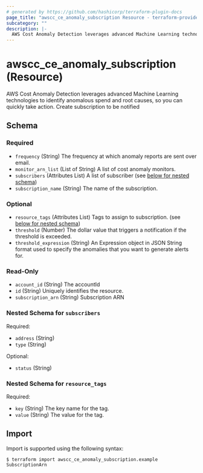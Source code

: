 ```yaml
---
# generated by https://github.com/hashicorp/terraform-plugin-docs
page_title: "awscc_ce_anomaly_subscription Resource - terraform-provider-awscc"
subcategory: ""
description: |-
  AWS Cost Anomaly Detection leverages advanced Machine Learning technologies to identify anomalous spend and root causes, so you can quickly take action. Create subscription to be notified
---
```


# awscc_ce_anomaly_subscription (Resource)

AWS Cost Anomaly Detection leverages advanced Machine Learning technologies to identify anomalous spend and root causes, so you can quickly take action. Create subscription to be notified



<!-- schema generated by tfplugindocs -->
## Schema

### Required

- `frequency` (String) The frequency at which anomaly reports are sent over email.
- `monitor_arn_list` (List of String) A list of cost anomaly monitors.
- `subscribers` (Attributes List) A list of subscriber (see [below for nested schema](#nestedatt--subscribers))
- `subscription_name` (String) The name of the subscription.

### Optional

- `resource_tags` (Attributes List) Tags to assign to subscription. (see [below for nested schema](#nestedatt--resource_tags))
- `threshold` (Number) The dollar value that triggers a notification if the threshold is exceeded.
- `threshold_expression` (String) An Expression object in JSON String format used to specify the anomalies that you want to generate alerts for.

### Read-Only

- `account_id` (String) The accountId
- `id` (String) Uniquely identifies the resource.
- `subscription_arn` (String) Subscription ARN

<a id="nestedatt--subscribers"></a>
### Nested Schema for `subscribers`

Required:

- `address` (String)
- `type` (String)

Optional:

- `status` (String)


<a id="nestedatt--resource_tags"></a>
### Nested Schema for `resource_tags`

Required:

- `key` (String) The key name for the tag.
- `value` (String) The value for the tag.

## Import

Import is supported using the following syntax:

```shell
$ terraform import awscc_ce_anomaly_subscription.example SubscriptionArn
```
